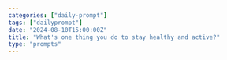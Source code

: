 ```yaml
---
categories: ["daily-prompt"]
tags: ["dailyprompt"]
date: "2024-08-10T15:00:00Z"
title: "What's one thing you do to stay healthy and active?"
type: "prompts"
---
```

